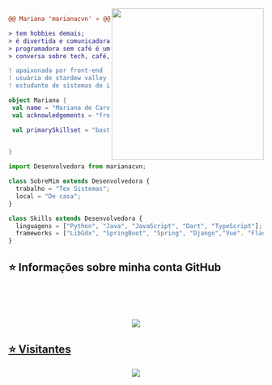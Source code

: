 



<img align="right" width="300" src="https://media.giphy.com/media/v1.Y2lkPTc5MGI3NjExb21wOHAyY21qM3NuN2FoeGNtMHozc2gxemdqaHhoNWs3OTdoYzhjbyZlcD12MV9pbnRlcm5hbF9naWZfYnlfaWQmY3Q9Zw/bn7hlyp0Cmcg0/giphy.gif" />

```diff
@@ Mariana 'marianacvn' ⭐ @@

> tem hobbies demais;
> é divertida e comunicadora;
> programadora sem café é uma poeta sem poesia;
> conversa sobre tech, café, cultura japonesa e aleatoriedades;

! apaixonada por front-end
! usuária de stardew valley e the sims
! estudante de sistemas de informação
```



```kotlin
object Mariana {
 val name = "Mariana de Carvalho Nunes"
 val acknowledgements = "frontend"

 val primarySkillset = "bastante código e um bom café"
 

}
```
```js
import Desenvolvedora from marianacvn;

class SobreMim extends Desenvolvedora {
  trabalho = "Tex Sistemas";
  local = "De casa";
}

class Skills extends Desenvolvedora {
  linguagens = ["Python", "Java", "JavaScript", "Dart", "TypeScript"];
  frameworks = ["LibGdx", "SpringBoot", "Spring", "Django","Vue". "Flask", "Flutter", "React", "React Native", "Bootstrap"];
}
```



## ⭐ Informações sobre minha conta GitHub


<br/>
  <br/>
  <br/>

<div>
 

  <a href="https://github.com/marianacvn">


<p align="center">   
<img src="https://github-readme-stats.vercel.app/api/top-langs/?username=marianacvn&theme=buefy&layout=compact&langs_count=16&hide_border=true&count_private=true"/>
<!-- <img src="https://github-readme-stats-sigma-five.vercel.app/api?username=marianacvn&show_icons=true&theme=buefy&hide_border=true&include_all_commits=true&count_private=true&show=reviews&count_private=true,discussions_started&count_private=true,discussions_answered&count_private=true,prs_merged&count_private=true,prs_merged_percentage&count_private=true"/> -->
</p>
   
<div> 
 
  
## ⭐ Visitantes
<div align="center">  
<p align="center"><img align="center" src="https://profile-counter.glitch.me/{marianacvn}/count.svg" /></p> 
</div> 
  

